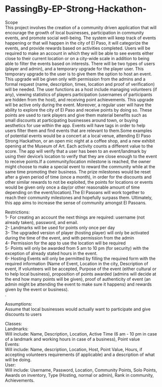# PassingBy-EP-Strong-Hackathon-
Scope <br>
	This project involves the creation of a community driven application that will encourage the growth of local businesses, participation in community events, and promote social well-being. The system will keep track of events happening or that will happen in the city of El Paso, it will categorize the events, and provide rewards based on activities completed. Users will be required to make an account in which they will be able to see events either close to their current location or on a city-wide scale in addition to being able to filter the events based on interests. There will be two types of users (player and admin), and a temporary upgrade for the player user. This temporary upgrade to the user is to give them the option to host an event. This upgrade will be given only with permission from the admins and a formal request (name, description, times, location and proof of verification) will be needed. The user functions as a host include managing volunteers (if any), viewing statistics of players participation (usernames of participants are hidden from the host), and receiving point achievements. This upgrade will be active only during the event. Moreover, a regular user will have the ability to explore the city of El Paso and receive points by doing so. These points are used to rank players and give them material benefits such as small discounts at participating businesses around town, or buying aesthetics for use within the app. Events will have tags in order to help users filter them and find events that are relevant to them.Some examples of potential events would be a concert at a local venue, attending El Paso Strong Hackathon, or an open mic night at a coffee shop, and a new exhibit opening at the Museum of Art.  Each activity counts a different value to the score. The app will verify that a user has been to an event/landmark by using their device’s location to verify that they are close enough to the event to receive points.If a community/location milestone is reached, the owner might choose to make a special event to reward the community while at the same time promoting their business. The prize milestones would be reset after a given period of time (once a month), in order for the discounts and other similar rewards to not be exploited, the points for locations or events would be given only once a day(or other reasonable amount of time depending on the event/location).The El Pasoans will work together to reach their community milestones and hopefully surpass them. Ultimately, this app aims to increase the sense of community amongst El Pasoans.
<br>


Restrictions: <br>
1- For creating an account the next things are required: username (not already taken), password, and email. <br>
2-  Landmarks will be used for points only once per day <br>
3- The upgraded version of player (hosting player) will only be activated during the time of the event, and with permission from the admin <br>
4- Permission for the app to use the location will be required <br>
5- Points will only be awarded from 5 am to 10 pm (for security) with the exception of already stated hours in the event. <br>
6- Hosting Events will only be permitted by filling the required form with the required information (Name of Event, Location in the city, Description of event, If volunteers will be accepted, Purpose of the event (either cultural or to help local business), proposition of points awarded (admins will decide at the end how many points will be given), proof of authenticity of event (an admin might be attending the event to make sure it happens) and rewards given by the event or business). <br>
.

Assumptions: <br>
Assume that local businesses would actually want to participate and give discounts to users <br>



Classes: <br>
	Landmarks: <br>
		Will include: Name, Description, Location,  Active Time (6 am - 10 pm in case of a landmark and working hours in case of a business), Point value <br>
	Events: <br>
		Will include: Name, description, Location, Host, Point Value, Hours, if accepting volunteers requirements (if applicable) and a description of what will be doing. <br>
	User: <br>
		Will include: Username, Password, Location, Community Points, Solo Points, Awards on inventory, Type (Hosting, normal or admin), Rank in community, Achievements. <br>
